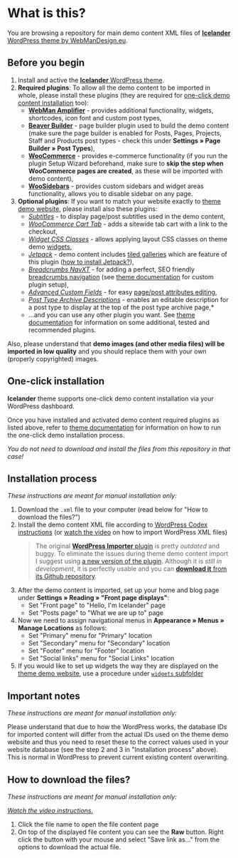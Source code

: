# What is this?

You are browsing a repository for main demo content XML files of [**Icelander** WordPress theme by WebManDesign.eu](https://www.webmandesign.eu/portfolio/icelander-wordpress-theme/).


## Before you begin

1. Install and active the [**Icelander** WordPress theme](https://www.webmandesign.eu/portfolio/icelander-wordpress-theme/).
2. **Required plugins**: To allow all the demo content to be imported in whole, please install these plugins (they are required for [one-click demo content installation](#one-click-installation) too):
    * [**WebMan Amplifier**](https://wordpress.org/plugins/webman-amplifier/) - provides additional functionality, widgets, shortcodes, icon font and custom post types,
    * [**Beaver Builder**](https://wordpress.org/plugins/beaver-builder-lite-version/) - page builder plugin used to build the demo content (make sure the page builder is enabled for Posts, Pages, Projects, Staff and Products post types - check this under **Settings &raquo; Page Builder &raquo; Post Types**),
    * [**WooCommerce**](https://wordpress.org/plugins/woocommerce/) - provides e-commerce functionality (if you run the plugin Setup Wizard beforehand, make sure to **skip the step when WooCommerce pages are created**, as these will be imported with demo content),
    * [**WooSidebars**](https://wordpress.org/plugins/woosidebars/) - provides custom sidebars and widget areas functionality, allows you to disable sidebar on any page.
3. **Optional plugins**: If you want to match your website exactly to [theme demo website](http://themedemos.webmandesign.eu/icelander/), please install also these plugins: 
    * [*Subtitles*](https://wordpress.org/plugins/subtitles/) - to display page/post subtitles used in the demo content,
    * [*WooCommerce Cart Tab*](https://wordpress.org/plugins/woocommerce-cart-tab/) - adds a sitewide tab cart with a link to the checkout,
    * [*Widget CSS Classes*](https://wordpress.org/plugins/widget-css-classes/) - allows applying layout CSS classes on theme demo [widgets](https://github.com/webmandesign/demo-content/tree/master/icelander/widgets),
    * [*Jetpack*](https://wordpress.org/plugins/jetpack/) - demo content includes [tiled galleries](https://jetpack.me/support/tiled-galleries/) which are feature of this plugin ([how to install Jetpack?](https://jetpack.com/support/installing-jetpack/)),
    * [*Breadcrumbs NavXT*](https://wordpress.org/plugins/breadcrumb-navxt/) - for adding a perfect, SEO friendly [breadcrumbs navigation](http://en.wikipedia.org/wiki/Breadcrumb_%28navigation%29) (see [theme documentation](https://www.webmandesign.eu/manual/icelander/#breadcrumbs) for custom plugin setup),
    * [*Advanced Custom Fields*](https://wordpress.org/plugins/advanced-custom-fields/) - for easy [page/post attributes editing](https://www.webmandesign.eu/manual/icelander/#custom-fields),
    * [*Post Type Archive Descriptions*](https://wordpress.org/plugins/post-type-archive-descriptions/) - enables an editable description for a post type to display at the top of the post type archive page,* 
    * ...and you can use any other plugin you want. See [theme documentation](https://www.webmandesign.eu/manual/icelander/#plugins-others) for information on some additional, tested and recommended plugins.

Also, please understand that **demo images (and other media files) will be imported in low quality** and you should replace them with your own (properly copyrighted) images.


## One-click installation

**Icelander** theme supports one-click demo content installation via your WordPress dashboard.

Once you have installed and activated demo content required plugins as listed above, refer to [theme documentation](https://www.webmandesign.eu/manual/icelander/#demo-content) for information on how to run the one-click demo installation process.

*You do not need to download and install the files from this repository in that case!*


## Installation process

*These instructions are meant for manual installation only:*

1. Download the `.xml` file to your computer (read below for "How to download the files?")
2. Install the demo content XML file according to [WordPress Codex instructions](http://codex.wordpress.org/Importing_Content#WordPress) (or [watch the video](https://webdesign.tutsplus.com/courses/a-beginners-guide-to-using-wordpress/lessons/wordpress-tools) on how to import WordPress XML files)
    > The original [**WordPress Importer** plugin](https://wordpress.org/plugins/wordpress-importer/) is pretty *outdated* and buggy. To eliminate the issues during theme demo content import I suggest using [a new version of the plugin](https://github.com/humanmade/WordPress-Importer). Although it is *still in development*, it is perfectly usable and you can [**download it** from its Github repository](https://github.com/humanmade/WordPress-Importer#how-do-i-use-it).
3. After the demo content is imported, set up your home and blog page under **Settings &raquo; Reading &raquo; "Front page displays"**:
    * Set "Front page" to "Hello, I'm Icelander" page
    * Set "Posts page" to "What we are up to" page
4. Now we need to assign navigational menus in **Appearance &raquo; Menus &raquo; Manage Locations** as follows:
    * Set "Primary" menu for "Primary" location
    * Set "Secondary" menu for "Secondary" location
    * Set "Footer" menu for "Footer" location
    * Set "Social links" menu for "Social Links" location
5. If you would like to set up widgets the way they are displayed on the [theme demo website](http://themedemos.webmandesign.eu/icelander/), use a procedure under [`widgets` subfolder](https://github.com/webmandesign/demo-content/tree/master/icelander/widgets)


## Important notes

*These instructions are meant for manual installation only:*

Please understand that due to how the WordPress works, the database IDs for imported content will differ from the actual IDs used on the theme demo website and thus you need to reset these to the correct values used in your website database (see the step 2 and 3 in "Installation process" above). This is normal in WordPress to prevent current existing content overwriting.


## How to download the files?

*These instructions are meant for manual installation only:*

*[Watch the video instructions.](https://vimeo.com/170576209)*

1. Click the file name to open the file content page
2. On top of the displayed file content you can see the **Raw** button. Right click the button with your mouse and select "Save link as..." from the options to download the actual file.
